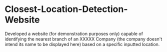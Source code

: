 # Closest-Location-Detection-Website
Developed a website (for demonstration purposes only) capable of identifying the nearest branch of an XXXXX Company (the company doesn't intend its name to be displayed here) based on a specific inputted location.
